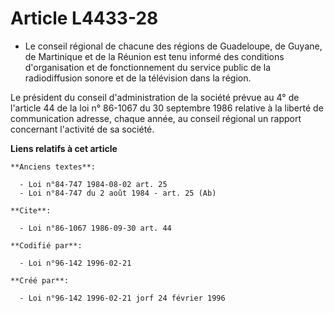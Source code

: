 # Article L4433-28

- Le conseil régional de chacune des régions de Guadeloupe, de Guyane, de Martinique et de la Réunion est tenu informé des
conditions d'organisation et de fonctionnement du service public de la radiodiffusion sonore et de la télévision dans la
région.

Le président du conseil d'administration de la société prévue au 4° de l'article 44 de la loi n° 86-1067 du 30 septembre 1986
relative à la liberté de communication adresse, chaque année, au conseil régional un rapport concernant l'activité de sa
société.

**Liens relatifs à cet article**

	**Anciens textes**:

	  - Loi n°84-747 1984-08-02 art. 25
	  - Loi n°84-747 du 2 août 1984 - art. 25 (Ab)

	**Cite**:

	  - Loi n°86-1067 1986-09-30 art. 44

	**Codifié par**:

	  - Loi n°96-142 1996-02-21

	**Créé par**:

	  - Loi n°96-142 1996-02-21 jorf 24 février 1996
